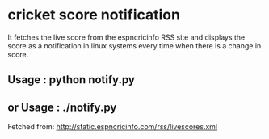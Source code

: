 # cricket score notification
It fetches the live score from the espncricinfo RSS site and displays the score as a notification in linux systems every time when there is a change in score.

## Usage : python notify.py 
	
## or Usage : ./notify.py	

Fetched from:
http://static.espncricinfo.com/rss/livescores.xml


